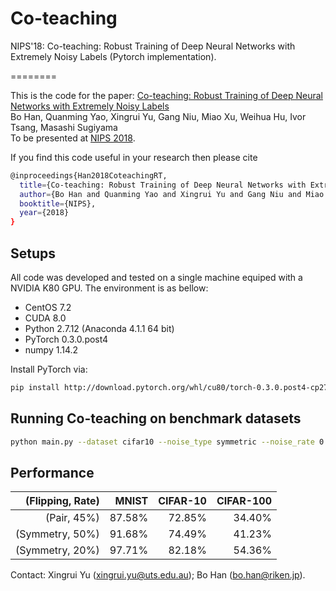 # Co-teaching
NIPS'18: Co-teaching: Robust Training of Deep Neural Networks with Extremely Noisy Labels (Pytorch implementation).

========

This is the code for the paper:
[Co-teaching: Robust Training of Deep Neural Networks with Extremely Noisy Labels](https://arxiv.org/abs/1804.06872)  
Bo Han, Quanming Yao, Xingrui Yu, Gang Niu, Miao Xu, Weihua Hu, Ivor Tsang, Masashi Sugiyama  
To be presented at [NIPS 2018](https://nips.cc/Conferences/2018/).  

If you find this code useful in your research then please cite  
```bash
@inproceedings{Han2018CoteachingRT,
  title={Co-teaching: Robust Training of Deep Neural Networks with Extremely Noisy Labels},
  author={Bo Han and Quanming Yao and Xingrui Yu and Gang Niu and Miao Xu and Weihua Hu and Ivor W. Tsang and Masashi Sugiyama},
  booktitle={NIPS},
  year={2018}
}
```  

## Setups
All code was developed and tested on a single machine equiped with a NVIDIA K80 GPU. The environment is as bellow:  

- CentOS 7.2
- CUDA 8.0
- Python 2.7.12 (Anaconda 4.1.1 64 bit)
- PyTorch 0.3.0.post4
- numpy 1.14.2

Install PyTorch via:
```bash
pip install http://download.pytorch.org/whl/cu80/torch-0.3.0.post4-cp27-cp27mu-linux_x86_64.whl
```

## Running Co-teaching on benchmark datasets  

```bash
python main.py --dataset cifar10 --noise_type symmetric --noise_rate 0.5 
```

## Performance

| (Flipping, Rate) | MNIST  | CIFAR-10 | CIFAR-100 |
| ---------------: | -----: | -------: | --------: |
| (Pair, 45%)      | 87.58% | 72.85%   | 34.40%    |
| (Symmetry, 50%)  | 91.68% | 74.49%   | 41.23%    |
| (Symmetry, 20%)  | 97.71% | 82.18%   | 54.36%    |



Contact: Xingrui Yu (xingrui.yu@uts.edu.au); Bo Han (bo.han@riken.jp).
